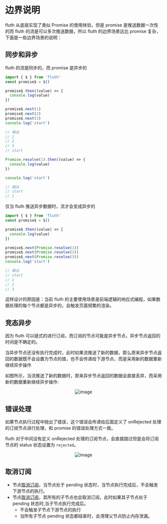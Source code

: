 # 边界说明

fluth 从底层实现了类似 Promise 的使用体验，但是 promise 是推送数据一次性的而 fluth 的流是可以多次推送数据，所以 fluth 的边界场景远比 promise 复杂，下面是一些边界场景的说明：

## 同步和异步

fluth 的流是同步的，而 promise 是异步的

```typescript
import { $ } from 'fluth'
const promise$ = $()

promise$.then((value) => {
  console.log(value)
})

promise$.next(1)
promise$.next(2)
promise$.next(3)
console.log('start')

// 输出
// 1
// 2
// 3
// start
```

```typescript
Promise.resolve(1).then((value) => {
  console.log(value)
})

console.log('start')

// 输出
// start
// 1
```

仅当 fluth 推送异步数据时，流才会变成异步的

```typescript
import { $ } from 'fluth'
const promise$ = $()

promise$.then((value) => {
  console.log(value)
})

promise$.next(Promise.resolve(1))
promise$.next(Promise.resolve(2))
promise$.next(Promise.resolve(3))
console.log('start')

// 输出
// start
// 1
// 2
// 3
```

这样设计的原因是：当前 fluth 的主要使用场景是前端逻辑的响应式编程，如果数据处理的每个节点都是异步的，会触发页面频繁的渲染。

## 竞态异步

因为 fluth 可以链式的进行订阅，而订阅的节点可能是异步节点，异步节点返回的时间是不确定的。

当异步节点还没有执行完成时，此时如果流推送了新的数据，那么原来异步节点返回的数据既不会设置为节点的值，也不会传递给下游节点，而是采用新的数据重新继续异步操作

如图所示，当流推送了新的数据时，原来异步节点返回的数据会直接丢弃，而采用新的数据重新继续异步操作:

<div style="display: flex; justify-content: center">
  <img src="/raceCase.drawio.svg" alt="image" >
</div>

## 错误处理

如果节点执行过程中抛出了错误，这个错误会传递给后面定义了 onRejected 处理的订阅节点进行处理，和 promise 的错误处理方式一致。

fluth 对于中间没有定义 onRejected 处理的订阅节点，会直接跳过但是会将订阅节点的 status 状态设置为 `rejected`。

<div style="display: flex; justify-content: center">
  <img src="/errorCase.drawio.svg" alt="image" >
</div>

## 取消订阅

- 节点[取消订阅](/cn/guide/base.html#取消订阅)，当节点处于 pending 状态时，当节点执行完成后，不会触发下游节点的执行。
- 节点[取消订阅](/cn/guide/base.html#取消订阅)，其所有的子节点也会取消订阅，此时如果其子节点处于 pending 状态时,当子节点执行完成后。
  - 不会触发子节点下游节点的执行
  - 当所有子节点 pending 状态都结束时，会清理父节点防止内存泄漏。
